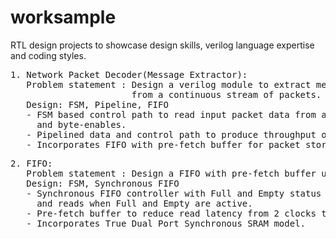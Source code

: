 # worksample
RTL design projects to showcase design skills, verilog language expertise and coding styles.
<pre>
1. Network Packet Decoder(Message Extractor):
   Problem statement : Design a verilog module to extract message payloads with variable lengths 
                       from a continuous stream of packets.
   Design: FSM, Pipeline, FIFO
   - FSM based control path to read input packet data from a FIFO and output the message payload 
     and byte-enables.
   - Pipelined data and control path to produce throughput of 1 full message on every clock.
   - Incorporates FIFO with pre-fetch buffer for packet storage for upto 1000B of packet.
</pre>
   
<pre>
2. FIFO:
   Problem statement : Design a FIFO with pre-fetch buffer using SRAM model.
   Design: FSM, Synchronous FIFO
   - Synchronous FIFO controller with Full and Empty status bits, with protection to block writes 
     and reads when Full and Empty are active.
   - Pre-fetch buffer to reduce read latency from 2 clocks to 1 clock for continuous reads.
   - Incorporates True Dual Port Synchronous SRAM model.
   
</pre>
